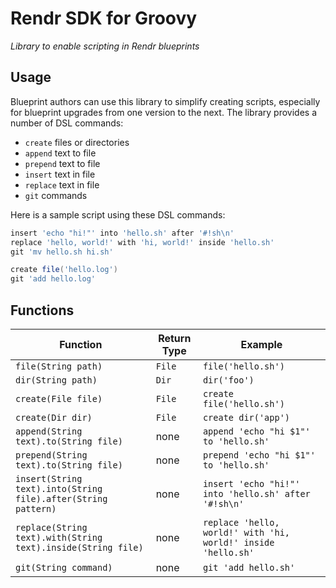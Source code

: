 # Rendr SDK for Groovy

_Library to enable scripting in Rendr blueprints_

## Usage

Blueprint authors can use this library to simplify creating scripts, especially
for blueprint upgrades from one version to the next. The library provides a
number of DSL commands:

* `create` files or directories
* `append` text to file
* `prepend` text to file
* `insert` text in file
* `replace` text in file
* `git` commands

Here is a sample script using these DSL commands:

```groovy
insert 'echo "hi!"' into 'hello.sh' after '#!sh\n'
replace 'hello, world!' with 'hi, world!' inside 'hello.sh'
git 'mv hello.sh hi.sh'

create file('hello.log')
git 'add hello.log'
```

## Functions

Function                                                      | Return Type | Example
-------                                                       | ------      | -------
`file(String path)`                                           | `File`      | `file('hello.sh')`
`dir(String path)`                                            | `Dir`       | `dir('foo')`
`create(File file)`                                           | `File`      | `create file('hello.sh')`
`create(Dir dir)`                                             | `File`      | `create dir('app')`
`append(String text).to(String file)`                         | none        | `append 'echo "hi $1"' to 'hello.sh'`
`prepend(String text).to(String file)`                        | none        | `prepend 'echo "hi $1"' to 'hello.sh'`
`insert(String text).into(String file).after(String pattern)` | none        | `insert 'echo "hi!"' into 'hello.sh' after '#!sh\n'`
`replace(String text).with(String text).inside(String file)`  | none        | `replace 'hello, world!' with 'hi, world!' inside 'hello.sh'`
`git(String command)`                                         | none        | `git 'add hello.sh'`
